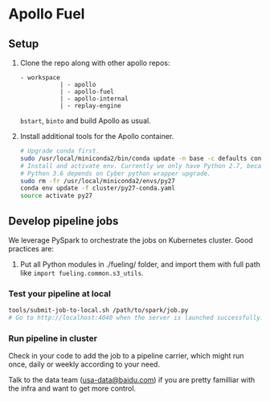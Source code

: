 # Apollo Fuel

## Setup

1. Clone the repo along with other apollo repos:

   ```text
   - workspace
              | - apollo
              | - apollo-fuel
              | - apollo-internal
              | - replay-engine
   ```

   `bstart`, `binto` and build Apollo as usual.

1. Install additional tools for the Apollo container.

   ```bash
   # Upgrade conda first.
   sudo /usr/local/miniconda2/bin/conda update -n base -c defaults conda
   # Install and activate env. Currently we only have Python 2.7, because
   # Python 3.6 depends on Cyber python wrapper upgrade.
   sudo rm -fr /usr/local/miniconda2/envs/py27
   conda env update -f cluster/py27-conda.yaml
   source activate py27
   ```

## Develop pipeline jobs

We leverage PySpark to orchestrate the jobs on Kubernetes cluster. Good
practices are:

1. Put all Python modules in ./fueling/ folder, and import them with full path
   like `import fueling.common.s3_utils`.

### Test your pipeline at local

```bash
tools/submit-job-to-local.sh /path/to/spark/job.py
# Go to http://localhost:4040 when the server is launched successfully.
```

### Run pipeline in cluster

Check in your code to add the job to a pipeline carrier, which might run once,
daily or weekly according to your need.

Talk to the data team (usa-data@baidu.com) if you are pretty familliar with the
infra and want to get more control.
